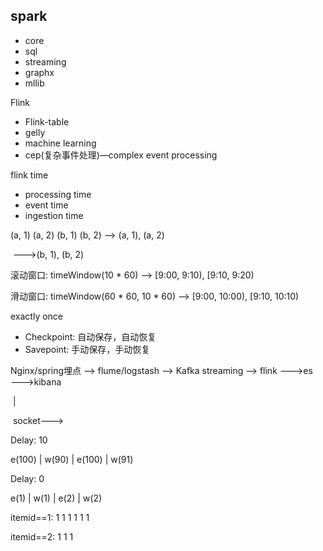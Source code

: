 ## spark

- core
- sql
- streaming
- graphx
- mllib

Flink

- Flink-table
- gelly
- machine learning
- cep(复杂事件处理)—complex event processing

flink time

- processing time
- event time
- ingestion time



(a, 1) (a, 2) (b, 1) (b, 2) ——> (a, 1), (a, 2)

​                                      ———>(b, 1), (b, 2)



滚动窗口: timeWindow(10 * 60) —> [9:00, 9:10), [9:10, 9:20)

滑动窗口: timeWindow(60 * 60, 10 * 60) —> [9:00, 10:00), [9:10, 10:10)



exactly once



- Checkpoint: 自动保存，自动恢复
- Savepoint: 手动保存，手动恢复



Nginx/spring埋点 ——> flume/logstash —> Kafka streaming ——> flink ———>es ———>kibana

​																														|

​																								socket———>



Delay: 10

e(100)  | w(90) | e(100) | w(91)



Delay: 0

e(1) | w(1) | e(2) | w(2)



itemid==1: 1 1 1 1 1 1

itemid==2: 1 1 1
